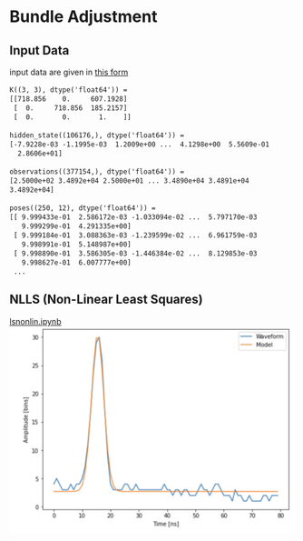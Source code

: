 # Bundle Adjustment 

## Input Data 

input data are given in [this form](https://github.com/teruyuki-yamasaki/VAMR/blob/main/exercise09/inputdata.md)
```
K((3, 3), dtype('float64')) = 
[[718.856    0.     607.1928]
 [  0.     718.856  185.2157]
 [  0.       0.       1.    ]]

hidden_state((106176,), dtype('float64')) = 
[-7.9228e-03 -1.1995e-03  1.2009e+00 ...  4.1298e+00  5.5609e-01
  2.8606e+01]

observations((377154,), dtype('float64')) = 
[2.5000e+02 3.4892e+04 2.5000e+01 ... 3.4890e+04 3.4891e+04 3.4892e+04]

poses((250, 12), dtype('float64')) = 
[[ 9.999433e-01  2.586172e-03 -1.033094e-02 ...  5.797170e-03
   9.999299e-01  4.291335e+00]
 [ 9.999184e-01  3.088363e-03 -1.239599e-02 ...  6.961759e-03
   9.998991e-01  5.148987e+00]
 [ 9.998890e-01  3.586305e-03 -1.446384e-02 ...  8.129853e-03
   9.998627e-01  6.007777e+00]
 ...
```

## NLLS (Non-Linear Least Squares) 
[lsnonlin.ipynb](https://github.com/teruyuki-yamasaki/VAMR/blob/main/exercise09/lsnonlin.ipynb)
<img src='https://github.com/teruyuki-yamasaki/VAMR/blob/main/exercise09/extra/lsnonlin.png'>
